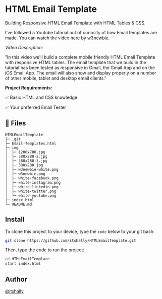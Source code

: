 # HTML Email Template

Building Responsive HTML Email Template with HTML Tables &amp; CSS.

I've followed a Youtube tutorial out of curiosity of how Email templates are made. You can watch the video [here](https://www.youtube.com/watch?v=bWioL_nn9cI) by [w3newbie](https://www.youtube.com/channel/UCT5mYUgfTseT1axSXiA-ODQ). 

*Video Description:*

"In this video we'll build a complete mobile friendly HTML Email Template with responsive HTML tables. The email template that we build in the tutorial has been tested as responsive in Gmail, the Gmail App and on the iOS Email App.  The email will also show and display properly on a number of other mobile, tablet and desktop email clients."


**Project Requirements:**

:white_check_mark: Basic HTML and CSS knowledge

:white_check_mark: Your preferred Email Tester


## :open_file_folder: Files
```
HTMLEmailTemplate
├─ .git
├─ Email-Templates.html
├─ img
│  ├─ 1200x700.jpg
│  ├─ 380x280-2.jpg
│  ├─ 380x280-3.jpg
│  ├─ 380x280.jpg
│  ├─ w3newbie-white.png
│  ├─ w3newbie.png
│  ├─ white-facebook.png
│  ├─ white-instagram.png
│  ├─ white-linkedin.png
│  ├─ white-twitter.png
│  └─ white-youtube.png
├─ index.html
└─ README.md

```


## Install
To clone this project to your device, type the `code` below to your git bash:
```bash
git clone https://github.com/itshally/HTMLEmailTemplate.git
```


Then, type the code to run the project:
```bash
cd HTMLEmailTemplate
start index.html
```

## Author

[@itshally](https://github.com/itshally)